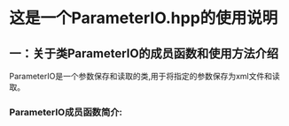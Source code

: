 # 这是一个ParameterIO.hpp的使用说明

## 一：关于类ParameterIO的成员函数和使用方法介绍
ParameterIO是一个参数保存和读取的类,用于将指定的参数保存为xml文件和读取。
### ParameterIO成员函数简介:<br />
